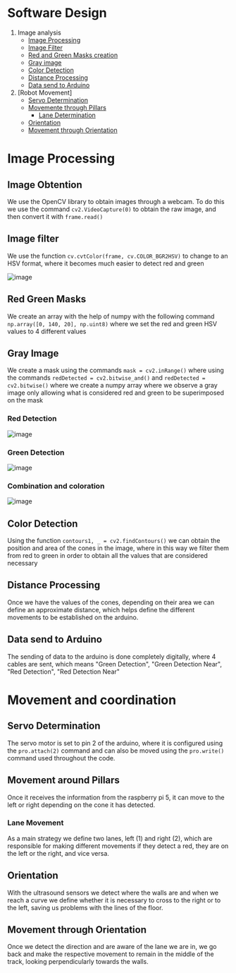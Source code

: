 # Software Design

1. Image analysis
    -  [Image Processing](https://github.com/RoboticaLLR/redmachine2024/blob/main/Code.md#Image-Processing)
    -  [Image Filter](https://github.com/RoboticaLLR/redmachine2024/blob/main/Code.md#Image-Obtention)
    - [Red and Green Masks creation](https://github.com/RoboticaLLR/redmachine2024/blob/main/Code.md#Red-Green-Masks)
    -  [Gray image](https://github.com/RoboticaLLR/redmachine2024/blob/main/Code.md#Gray-Image)
    -   [Color Detection](https://github.com/RoboticaLLR/redmachine2024/blob/main/Code.md#Color-Detection)
    -  [Distance Processing](https://github.com/RoboticaLLR/redmachine2024/blob/main/Code.md#Distance-Processing)
    - [Data send to Arduino](https://github.com/RoboticaLLR/redmachine2024/blob/main/Code.md#Data-send-to-Arduino)
2. [Robot Movement]
    -   [Servo Determination](https://github.com/RoboticaLLR/redmachine2024/blob/main/Code.md#Servo-Determination)
    -  [Movemente through Pillars](https://github.com/RoboticaLLR/redmachine2024/blob/main/Code.md#Movement-around-Pillars)
        - [Lane Determination](https://github.com/RoboticaLLR/redmachine2024/blob/main/Code.md#Lane-Movement)
    - [Orientation](https://github.com/RoboticaLLR/redmachine2024/blob/main/Code.md#Orientation)
    -  [Movement through Orientation](https://github.com/RoboticaLLR/redmachine2024/blob/main/Code.md#Movement-through-Orientation)

# Image Processing

## Image Obtention

We use the OpenCV library to obtain images through a webcam. To do this we use the command `cv2.VideoCapture(0)` to obtain the raw image, and then convert it with `frame.read()`

## Image filter
We use the function `cv.cvtColor(frame, cv.COLOR_BGR2HSV)` to change to an HSV format, where it becomes much easier to detect red and green


![image](https://github.com/RoboticaLLR/redmachine2024/assets/139584566/b23b6ee3-f1e1-4f56-aaf6-82057ce30cf3)

## Red Green Masks


We create an array with the help of numpy with the following command `np.array([0, 140, 20], np.uint8)` where we set the red and green HSV values ​​to 4 different values

## Gray Image

We create a mask using the commands `mask = cv2.inRange()` where using the commands `redDetected = cv2.bitwise_and()` and `redDetected = cv2.bitwise()` where we create a numpy array where we observe a gray image only allowing what is considered red and green to be superimposed on the mask
### Red Detection
![image](https://github.com/RoboticaLLR/redmachine2024/assets/139584566/98cb1671-d84c-46fd-a052-980c281f55c7)
### Green Detection
![image](https://github.com/RoboticaLLR/redmachine2024/assets/139584566/0739192a-de88-43f7-b07b-03a33113c629)
### Combination and coloration
![image](https://github.com/RoboticaLLR/redmachine2024/assets/139584566/106ef0f8-027b-4afb-b935-1fe8659725b6)




## Color Detection

Using the function `contours1, _ = cv2.findContours()` we can obtain the position and area of ​​the cones in the image, where in this way we filter them from red to green in order to obtain all the values ​​that are considered necessary

## Distance Processing

Once we have the values ​​of the cones, depending on their area we can define an approximate distance, which helps define the different movements to be established on the arduino.


## Data send to Arduino

The sending of data to the arduino is done completely digitally, where 4 cables are sent, which means "Green Detection", "Green Detection Near", "Red Detection", "Red Detection Near"

# Movement and coordination

## Servo Determination

The servo motor is set to pin 2 of the arduino, where it is configured using the `pro.attach(2)` command and can also be moved using the `pro.write()` command used throughout the code.

##  Movement around Pillars
Once it receives the information from the raspberry pi 5, it can move to the left or right depending on the cone it has detected.


### Lane Movement
As a main strategy we define two lanes, left (1) and right (2), which are responsible for making different movements if they detect a red, they are on the left or the right, and vice versa.

## Orientation
With the ultrasound sensors we detect where the walls are and when we reach a curve we define whether it is necessary to cross to the right or to the left, saving us problems with the lines of the floor.

## Movement through Orientation

Once we detect the direction and are aware of the lane we are in, we go back and make the respective movement to remain in the middle of the track, looking perpendicularly towards the walls.

